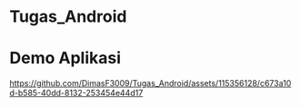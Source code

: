 # Tugas_Android

# Demo Aplikasi
https://github.com/DimasF3009/Tugas_Android/assets/115356128/c673a10d-b585-40dd-8132-253454e44d17


